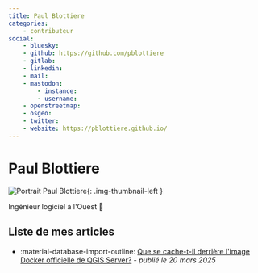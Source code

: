 ```yaml
---
title: Paul Blottiere
categories:
    - contributeur
social:
    - bluesky:
    - github: https://github.com/pblottiere
    - gitlab:
    - linkedin:
    - mail:
    - mastodon:
        - instance:
        - username:
    - openstreetmap:
    - osgeo:
    - twitter:
    - website: https://pblottiere.github.io/
---
```


# Paul Blottiere

<!-- --8<-- [start:author-sign-block] -->

![Portrait Paul Blottiere](https://cdn.geotribu.fr/img/internal/contributeurs/pbl.jpg "Portrait Paul Blottiere"){: .img-thumbnail-left }

Ingénieur logiciel à l'Ouest :ocean:

<!-- --8<-- [end:author-sign-block] -->

## Liste de mes articles

- :material-database-import-outline: [Que se cache-t-il derrière l&#x27;image Docker officielle de QGIS Server?](../articles/2025/2025-03-20_official-qgis-server-docker-image.md 'QGIS Server et image Docker<br/><br/><i>Mots-clés : QGIS Server, Plugin, Docker, Load balancer</i>') - _publié le 20 mars 2025_
